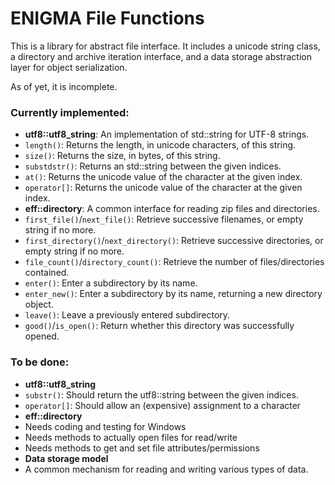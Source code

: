 # ENIGMA File Functions

This is a library for abstract file interface. It includes a unicode string class, a directory and archive iteration interface, and a data storage abstraction layer for object serialization.

As of yet, it is incomplete.

### Currently implemented:
* **utf8::utf8_string**: An implementation of std::string for UTF-8 strings.
 * `length()`: Returns the length, in unicode characters, of this string.
 * `size()`: Returns the size, in bytes, of this string.
 * `substdstr()`: Returns an std::string between the given indices.
 * `at()`: Returns the unicode value of the character at the given index.
 * `operator[]`: Returns the unicode value of the character at the given index.
* **eff::directory**: A common interface for reading zip files and directories.
 * `first_file()`/`next_file()`: Retrieve successive filenames, or empty string if no more.
 * `first_directory()`/`next_directory()`: Retrieve successive directories, or empty string if no more.
 * `file_count()`/`directory_count()`: Retrieve the number of files/directories contained.
 * `enter()`: Enter a subdirectory by its name.
 * `enter_new()`: Enter a subdirectory by its name, returning a new directory object.
 * `leave()`: Leave a previously entered subdirectory.
 * `good()`/`is_open()`: Return whether this directory was successfully opened.

### To be done:
* **utf8::utf8_string**
 * `substr()`: Should return the utf8::string between the given indices.
 * `operator[]`: Should allow an (expensive) assignment to a character
* **eff::directory**
 * Needs coding and testing for Windows
 * Needs methods to actually open files for read/write
 * Needs methods to get and set file attributes/permissions
* **Data storage model**
 * A common mechanism for reading and writing various types of data.
